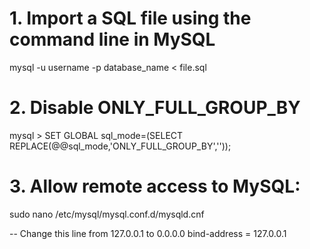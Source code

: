 # 1. Import a SQL file using the command line in MySQL

mysql -u username -p database_name < file.sql

# 2. Disable ONLY_FULL_GROUP_BY

mysql > SET GLOBAL sql_mode=(SELECT REPLACE(@@sql_mode,'ONLY_FULL_GROUP_BY',''));

# 3. Allow remote access to MySQL:
sudo nano /etc/mysql/mysql.conf.d/mysqld.cnf

-- Change this line from 127.0.0.1 to 0.0.0.0
bind-address = 127.0.0.1
